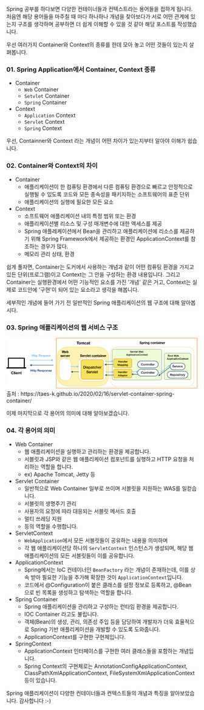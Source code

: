 Spring 공부를 하다보면 다양한 컨테이너들과 컨텍스트라는 용어들을 접하게 됩니다.
처음엔 해당 용어들을 마주칠 때 마다 하나하나 개념을 찾아보다가 서로 어떤 관계에 있는지 구조를 생각하며 공부하면 더 쉽게 이해할 수 있을 것 같아 해당 포스트를 작성했습니다.

우선 여러가지 Container와 Context의 종류를 한데 모아 놓고 어떤 것들이 있는지 살펴봅니다.

### 01. Spring Application에서 Container, Context 종류
- Container 
    - `Web` Container
    - `Setvlet` Container
    - `Spring` Container
- Context
    - `Application` Context
    - `Servlet` Context
    - `Spring` Context

우선, Containner와 Context 라는 개념이 어떤 차이가 있는지부터 알아야 이해가 쉽습니다.

### 02. Container와 Context의 차이
- Container 
  - 애플리케이션이 한 컴퓨팅 환경에서 다른 컴퓨팅 환경으로 빠르고 안정적으로 실행될 수 있도록 코드와 모든 종속성을 패키지하는 소프트웨어의 표준 단위
  - 애플리케이션의 실행에 필요한 모든 요소
- Context 
  - 소프트웨어 애플리케이션 내의 특정 범위 또는 환경
  - 애플리케이션별 리소스 및 구성 매개변수에 대한 액세스를 제공
  - Spring 애플레케이션에서 Bean을 관리하고 애플리케이션에 리소스를 제공하기 위해 Spring Framework에서 제공하는 환경인 ApplicationContext를 참조하는 경우가 많다. 
  - 메모리 관리 상태, 환경

쉽게 풀자면, Container는 도커에서 사용하는 개념과 같이 어떤 컴퓨팅 환경을 가지고 있든 단위(프로그램)이고 Context는 그 안을 구성하는 환경 내용입니다.
그리고 Container는 실행환경에서 어떤 기능적인 요소를 가진 '개념' 같은 거고, Context는 실제로 코드안에 '구현'이 되어 있는 요소라고 생각을 해봅니다. 

세부적인 개념에 들어 가기 전 일반적인 Spring 애플리케이션의 웹 구조에 대해 알아봅시다.
### 03. Spring 애플리케이션의 웹 서비스 구조

<img src="./image/스프링 애플리케이션 구조.png">
출처 : https://taes-k.github.io/2020/02/16/servlet-container-spring-container/

이제 마지막으로 각 용어의 의미에 대해 알아보겠습니다.

### 04. 각 용어의 의미  
- Web Container
  - 웹 애플리케이션을 실행하고 관리하는 환경을 제공합니다.
  - 서블릿과 JSP와 같은 웹 애플리케이션 컴포넌트를 실행하고 HTTP 요청을 처리하는 역할을 합니다.
  - ex) Apache Tomcat, Jetty 등
- Servlet Container
  - 일반적으로 Web Container 일부로 쓰이며 서블릿을 지원하는 WAS를 일컫습니다. 
  - 서블릿의 생명주기 관리
  - 사용자의 요청에 따라 대응되는 서블릿 메서드 호출
  - 멀티 쓰레딩 지원
  - 등의 역할을 수행합니다.
- ServletContext
  - `WebApplication`에서 모든 서블릿들이 공유하는 내용을 의미하며
  - 각 웹 애플리케이션당 하나의 `ServletContext` 인스턴스가 생성되며, 해당 웹 애플리케이션의 모든 서블릿들이 이를 공유합니다.
- ApplicationContext 
  - Spring에서는 IoC 컨테이너인 `BeanFactory` 라는 개념이 존재하는데, 이를 상속 받아 필요한 기능을 추가해 확장한 것이 `ApplicationContext`입니다.
  - 코드에서 @Configuration이 붙은 클래스를 설정 정보로 등록하고, @Bean 으로 빈 목록을 생성하고 탐색하는 역할을 합니다.
- Spring Container
  - Spring 애플리케이션을 관리하고 구성하는 런타임 환경을 제공합니다.
  - IOC Container 라고도 불립니다.
  - 객체(Bean)의 생성, 관리, 의존성 주입 등을 담당하여 개발자가 더욱 효율적으로 Spring 기반 애플리케이션을 개발할 수 있도록 도와줍니다.
  - ApplicationContext를 구현한 구현체입니다.
- SpringContext
  - ApplicationContext 인터페이스를 구현한 여러 클래스들을 포함하는 개념입니다.
  - Spring Context의 구현체로는 AnnotationConfigApplicationContext, ClassPathXmlApplicationContext, FileSystemXmlApplicationContext 등이 있습니다.

Spring 애플리케이션이 다양한 컨테이너들과 컨텍스트들의 개념과 특징을 알아보았습니다.
감사합니다 :-)